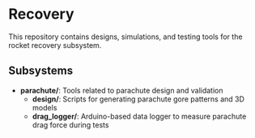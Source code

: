 # Recovery

This repository contains designs, simulations, and testing tools for the rocket recovery subsystem.

## Subsystems

- **parachute/**: Tools related to parachute design and validation
  - **design/**: Scripts for generating parachute gore patterns and 3D models
  - **drag_logger/**: Arduino-based data logger to measure parachute drag force during tests
